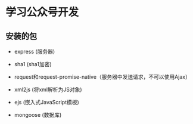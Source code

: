 # 学习公众号开发

## 安装的包

- express (服务器)
    
- sha1 (sha1加密)

- request和request-promise-native（服务器中发送请求，不可以使用Ajax）

- xml2js (将xml解析为JS对象)

- ejs (嵌入式JavaScript模板)

- mongoose (数据库)
